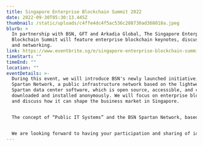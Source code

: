```yaml
---
title: Singapore Enterprise Blockchain Summit 2022
date: 2022-09-30T05:30:13.445Z
thumbnail: /static/uploads/c4ffe4dc4f5ac536c288730ad368018a.jpeg
blurb: >
  In partnership with BSN, GFT and Arkadia Global, The Singapore Enterprise
  Blockchain Summit will feature enterprise blockchain keynotes, discussions,
  and networking.
link: https://www.eventbrite.sg/e/singapore-enterprise-blockchain-summit-tickets-414121206677
timeStart: ""
timeEnd: ""
location: ""
eventDetails: >-
  During this event, we will introduce BSN's newly launched initiative, the
  Spartan Network, a public infrastructure network based on the lightweight BSN
  Spartan data center software, which is open source, accessible, and can be
  downloaded and installed anonymously. We will focus on enterprise blockchain
  and discuss how it can shape the business market in Singapore.


  The concept of “Public IT Systems” and the BSN Spartan Network, based on non-cryptocurrency public chain technologies, is an important initiative that can serve all types of IT systems to advance transparency, data protection, and easy connectivity for various enterprise and government use cases. Our GFT and Arkadia experts will also talk about Asset Tokenization and multi-asset exchanges.


  We are looking forward to having your participation and sharing of ideas.
---
```

